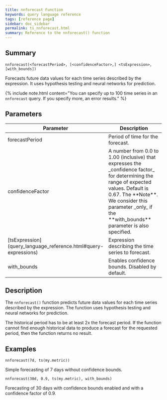 ```yaml
---
title: nnforecast Function
keywords: query language reference
tags: [reference page]
sidebar: doc_sidebar
permalink: ts_nnforecast.html
summary: Reference to the nnforecast() function
---
```

## Summary
```
nnforecast(<forecastPeriod>, [<confidenceFactor>,] <tsExpression>, [with_bounds])
```
Forecasts future data values for each time series described by the expression.
It uses hypothesis testing and neural networks for prediction.

{% include note.html content="You can specify up to 100 time series in an `nnforecast` query. If you specify more, an error results." %}

## Parameters
<table style="width: 100%;">
<tbody>
<thead>
<tr><th width="20%">Parameter</th><th width="80%">Description</th></tr>
</thead>
<tr><td markdown="span">forecastPeriod</td>
<td markdown="span">Period of time for the forecast.
</td></tr>
<tr><td markdown="span">confidenceFactor</td>
<td markdown="span"> A number from 0.0 to 1.00 (inclusive) that expresses the _confidence factor_ for determining the range of expected values. Default is 0.67. The **Note**. We consider this parameter _only_ if the **with_bounds** parameter is also specified.
</td></tr>
<tr>
<td markdown="span"> [tsExpression](query_language_reference.html#query-expressions)</td>
<td>Expression describing the time series to forecast. </td></tr>
<tr><td markdown="span">with_bounds</td>
<td markdown="span">Enables confidence bounds. Disabled by default.
</td></tr>
</tbody>
</table>

## Description

The `nnforecast()` function predicts future data values for each time series described by the expression. The function uses hypothesis testing and neural networks for prediction.

The historical period has to be at least 2x the forecast period. If the function cannot find enough historical data to produce a forecast for the requested period, then the function returns no result.

## Examples

`nnforecast(7d, ts(my.metric))`

Simple forecasting of 7 days without confidence bounds.

`nnforecast(30d, 0.9, ts(my.metric), with_bounds)`

Forecasting of 30 days with confidence bounds enabled and with a confidence factor of 0.9.
